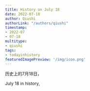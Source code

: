 ```yaml
---
title: History on July 18
date: 2022-07-18
author: Qiushi 
authorLink: "/authors/qiushi"
timestamp: 
- 2022-07
- 07-18
multitype: 
- qiushi
tags: 
- todayinhistory
featuredImagePreview: '/img/icon.png'
---
```









历史上的7月18日，

July 18 in history, 

<!--more-->

